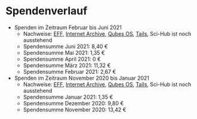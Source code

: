 # Spendenverlauf

* Spenden im Zeitraum Februar bis Juni 2021
  * Nachweise: [EFF](../assets/images/donations/2021-06/eff.png), [Internet Archive](../assets/images/donations/2021-06/internet-archive.png), [Qubes OS](../assets/images/donations/2021-06/qubes.png), [Tails](../assets/images/donations/2021-06/tails.png), Sci-Hub ist noch ausstehend
  * Spendensumme Juni 2021: 8,40 €
  * Spendensumme Mai 2021: 1,35 €
  * Spendensumme April 2021: 0 €
  * Spendensumme März 2021: 11,32 €
  * Spendensumme Februar 2021: 2,67 €
* Spenden im Zeitraum November 2020 bis Januar 2021
  * Nachweise: [EFF](../assets/images/donations/2021-01/eff.png), [Internet Archive](../assets/images/donations/2021-01/internet-archive.png), [Qubes OS](../assets/images/donations/2021-01/qubes.png), [Tails](../assets/images/donations/2021-01/tails.png), Sci-Hub ist noch ausstehend
  * Spendensumme Januar 2021: 1,35 €
  * Spendensumme Dezember 2020: 9,80 €
  * Spendensumme November 2020: 13,42 €
